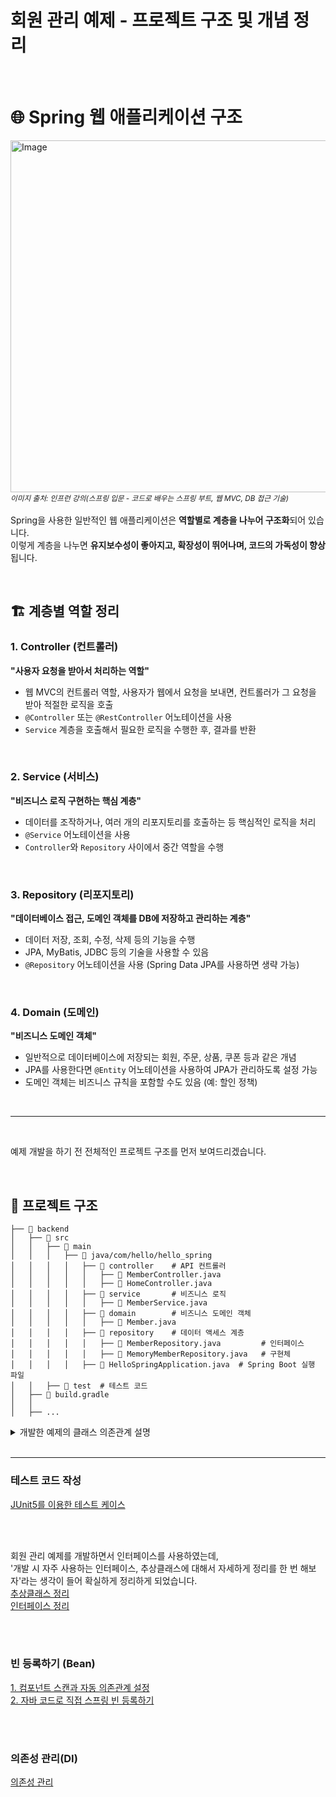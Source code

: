 # 회원 관리 예제 - 프로젝트 구조 및 개념 정리

<br />

# 🌐 Spring 웹 애플리케이션 구조
<img width="563" alt="Image" src="https://github.com/user-attachments/assets/a2637fdb-8fb1-453b-837b-5e865056aed1" /> <br />
<small>_이미지 출처: 인프런 강의(스프링 입문 - 코드로 배우는 스프링 부트, 웹 MVC, DB 접근 기술)_</small> <br /><br />
Spring을 사용한 일반적인 웹 애플리케이션은 **역할별로 계층을 나누어 구조화**되어 있습니다. <br />
이렇게 계층을 나누면 **유지보수성이 좋아지고, 확장성이 뛰어나며, 코드의 가독성이 향상**됩니다.

<br />

## 🏗️ 계층별 역할 정리

### 1. Controller (컨트롤러)
**"사용자 요청을 받아서 처리하는 역할"**  
- 웹 MVC의 컨트롤러 역할, 사용자가 웹에서 요청을 보내면, 컨트롤러가 그 요청을 받아 적절한 로직을 호출
- `@Controller` 또는 `@RestController` 어노테이션을 사용
- `Service` 계층을 호출해서 필요한 로직을 수행한 후, 결과를 반환

<br />

### 2. Service (서비스)
**"비즈니스 로직 구현하는 핵심 계층"**
- 데이터를 조작하거나, 여러 개의 리포지토리를 호출하는 등 핵심적인 로직을 처리
- `@Service` 어노테이션을 사용
- `Controller`와 `Repository` 사이에서 중간 역할을 수행

<br />

### 3. Repository (리포지토리)
**"데이터베이스 접근, 도메인 객체를 DB에 저장하고 관리하는 계층"**
- 데이터 저장, 조회, 수정, 삭제 등의 기능을 수행
- JPA, MyBatis, JDBC 등의 기술을 사용할 수 있음
- `@Repository` 어노테이션을 사용 (Spring Data JPA를 사용하면 생략 가능)

<br />

### 4. Domain (도메인)
**"비즈니스 도메인 객체"**
- 일반적으로 데이터베이스에 저장되는 회원, 주문, 상품, 쿠폰 등과 같은 개념
- JPA를 사용한다면 `@Entity` 어노테이션을 사용하여 JPA가 관리하도록 설정 가능
- 도메인 객체는 비즈니스 규칙을 포함할 수도 있음 (예: 할인 정책)

<br />

---

<br />

예제 개발을 하기 전 전체적인 프로젝트 구조를 먼저 보여드리겠습니다.

<br />

## 📁 프로젝트 구조
```
├── 📂 backend         
│   ├── 📂 src
│   │   ├── 📂 main
│   │   │   ├── 📂 java/com/hello/hello_spring  
│   │   │   │   ├── 📂 controller    # API 컨트롤러
│   │   │   │   │   ├── 📜 MemberController.java
│   │   │   │   │   ├── 📜 HomeController.java  
│   │   │   │   ├── 📂 service       # 비즈니스 로직
│   │   │   │   │   ├── 📜 MemberService.java  
│   │   │   │   ├── 📂 domain        # 비즈니스 도메인 객체
│   │   │   │   │   ├── 📜 Member.java
│   │   │   │   ├── 📂 repository    # 데이터 액세스 계층
│   │   │   │   │   ├── 📜 MemberRepository.java         # 인터페이스
│   │   │   │   │   ├── 📜 MemoryMemberRepository.java   # 구현체
│   │   │   │   ├── 📜 HelloSpringApplication.java  # Spring Boot 실행 파일
│   │   ├── 📂 test  # 테스트 코드
│   ├── 📜 build.gradle
│   │
│   ├── ...
```

<details>
    <summary>개발한 예제의 클래스 의존관계 설명</summary>

    ### 개발할 예제의 클래스 의존관계

    ![이미지](https://github.com/user-attachments/assets/859aafe1-0939-4c35-8cc8-8d8de3511fb8) <br />
    이미지 출처: 인프런 강의(스프링 입문 - 코드로 배우는 스프링 부트, 웹 MVC, DB 접근 기술)

</details>



<br />

---

### 테스트 코드 작성
[JUnit5를 이용한 테스트 케이스](createTestCase.md)

<br />
<br />

회원 관리 예제를 개발하면서 인터페이스를 사용하였는데, <br />
'개발 시 자주 사용하는 인터페이스, 추상클래스에 대해서 자세하게 정리를 한 번 해보자'라는 생각이 들어 확실하게 정리하게 되었습니다. <br />
[추상클래스 정리](abstractMethod.md) <br />
[인터페이스 정리](interface.md)

<br />
<br />

### 빈 등록하기 (Bean)
[1. 컴포넌트 스캔과 자동 의존관계 설정](Bean1.md) <br />
[2. 자바 코드로 직접 스프링 빈 등록하기](자바_코드로_직접_빈_등록.md)

<br />
<br />

### 의존성 관리(DI)
[의존성 관리](dependencyInjection.md)
